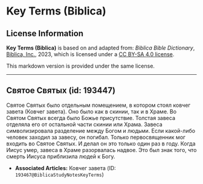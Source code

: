 # Key Terms (Biblica)

## License Information

**Key Terms (Biblica)** is based on and adapted from: _Biblica Bible Dictionary_, [Biblica, Inc.](https://www.biblica.com/), 2023, which is licensed under a [CC BY-SA 4.0 license](https://creativecommons.org/licenses/by-sa/4.0/legalcode.en).

This markdown version is provided under the same license.



--------------------------------

## Святое Святых (id: 193447)

Святое Святых было отдельным помещением, в котором стоял ковчег завета (Ковчег завета). Оно было как в скинии, так и в Храме. Во Святом Святых всегда было Божье присутствие. Толстая завеса отделяла его от остальной части скинии или Храма. Завеса символизировала разделение между Богом и людьми. Если какой\-либо человек заходил за завесу, он погибал. Только первосвященник мог входить во Святое Святых. И делал он это только один раз в году. Когда Иисус умер, завеса в Храме разорвалась надвое. Это был знак того, что смерть Иисуса приблизила людей к Богу.

* **Associated Articles:** Ковчег завета (ID: `193467@BiblicaStudyNotesKeyTerms`)

